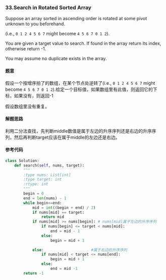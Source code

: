 ### 33.Search in Rotated Sorted Array

Suppose an array sorted in ascending order is rotated at some pivot unknown to you beforehand.

(i.e., `0 1 2 4 5 6 7` might become `4 5 6 7 0 1 2`).

You are given a target value to search. If found in the array return its index, otherwise return -1.

You may assume no duplicate exists in the array.

#### 题意

假设一个按增序拍了的数组，在某个节点处逆转了(i.e., `0 1 2 4 5 6 7` might become `4 5 6 7 0 1 2`).给定一个目标值，如果数组里有此值，则返回它的下标，如果没有，则返回-1

假设数组里没有重复。

#### 解题思路

利用二分法查找，先判断middle数值是属于左边的升序序列还是右边的升序序列，然后再判断target应该在属于middle的左边还是右边。

#### 参考代码

```python
class Solution:
    def search(self, nums, target):
        """
        :type nums: List[int]
        :type target: int
        :rtype: int
        """
        begin = 0
        end = len(nums) - 1
        while begin<=end:
            mid = int((begin + end) / 2)
            if nums[mid] == target:
                return mid
            if nums[mid] >= nums[begin]: # nums[mid]属于左边的升序序列
                if nums[begin] <= target < nums[mid]:
                    end = mid - 1
                else:
                    begin = mid + 1
            
            else:                     #属于右边的升序序列
                if nums[mid] < target <= nums[end]:
                    begin = mid + 1
                else:
                    end = mid -1
        return -1
            
```





